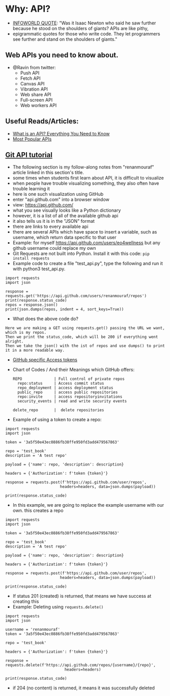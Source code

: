 # Why: API?
* [INFOWORLD QUOTE](https://www.infoworld.com/article/3296487/15-apis-every-developer-should-know.html): "Was it Isaac Newton who said he saw further because he stood on the shoulders of giants? APIs are like pithy, 
* epigrammatic quotes for those who write code. They let programmers see further and stand on the shoulders of giants."


## Web APIs you need to know about. 
* @Ravin from twitter:
  - Push API
  - Fetch API
  - Canvas API
  - Vibration API
  - Web share API
  - Full-screen API
  - Web workers API

## Useful Reads/Articles:
* [What is an API? Everything You Need to Know](https://www.cleo.com/blog/knowledge-base-what-is-an-api)
* [Most Popular APIs](https://rapidapi.com/blog/most-popular-api/)

## [Git API tutorial](https://renanmf.com/using-the-github-api-in-python/)
* The following section is my follow-along notes from "renanmouraf" article linked in this section's title. 
* some times when students first learn about API, it is difficult to visualize
* when people have trouble visualizing something, they also often have trouble learning it 
* here is one such visualization using GitHub
* enter "api.github.com" into a browser window
* view: https://api.github.com/  
* what you see visually looks like a Python dictionary
* however, it is a list of all of the available github api
* it also tells us it is in the "JSON" format 
* there are links to every available api 
* there are several APIs which have space to insert a variable, such as username, which return data specific to that user 
* Example: for myself https://api.github.com/users/eo4wellness  but any github username could replace my own 
* Git Requests are not built into Python.  Install it with this code: 
```pip install requests ```
* Example code to create a file "test_api.py", type the following and run it with python3 test_api.py.
```
import requests
import json

response = requests.get('https://api.github.com/users/renanmouraf/repos')
print(response.status_code)
repos = response.json()
print(json.dumps(repos, indent = 4, sort_keys=True))
```
* What does the above code do?  
```
Here we are making a GET using requests.get() passing the URL we want, which is my repos.
Then we print the status_code, which will be 200 if everything went alright.
Then we take the json() with the ist of repos and use dumps() to print it in a more readable way.
```
* [GitHub specific Access tokens](https://docs.github.com/en/github/authenticating-to-github/keeping-your-account-and-data-secure/creating-a-personal-access-token)
* Chart of Codes / And their Meanings which GitHub offers: 
      
      REPO              | Full control of private repos 
        repo:status     | Access commit status 
        repo_deployment | access deployment status 
        public_repo     | access public repositories 
        repo:invite     | access repositoryinvitations 
        security_events | read and write security events 
        
      delete_repo       |  delete repositories 
      
      
* Example of using a token to create a repo: 
```
import requests
import json

token = '3a5f50e43ec0886fb38ffe950fd3add479567863'

repo = 'test_book'
description = 'A test repo'

payload = {'name': repo, 'description': description}

headers = {'Authorization': f'token {token}'}

response = requests.post(f'https://api.github.com/user/repos', 
                        headers=headers, data=json.dumps(payload))

print(response.status_code)
```
* In this example, we are going to replace the example username with our own.  this creates a repo 
```
import requests
import json

token = '3a5f50e43ec0886fb38ffe950fd3add479567863'

repo = 'test_book'
description = 'A test repo'

payload = {'name': repo, 'description': description}

headers = {'Authorization': f'token {token}'}

response = requests.post(f'https://api.github.com/user/repos', 
                        headers=headers, data=json.dumps(payload))

print(response.status_code)
```
* If status 201 (created) is returned, that means we have success at creating this
* Example: Deleting using ```requests.delete()```
```
import requests
import json

username = 'renanmouraf'
token = '3a5f50e43ec0886fb38ffe950fd3add479567863'

repo = 'test_book'

headers = {'Authorization': f'token {token}'}

response = requests.delete(f'https://api.github.com/repos/{username}/{repo}', 
                          headers=headers)

print(response.status_code)
```

* if 204 (no content) is returned, it means it was successfully deleted 
